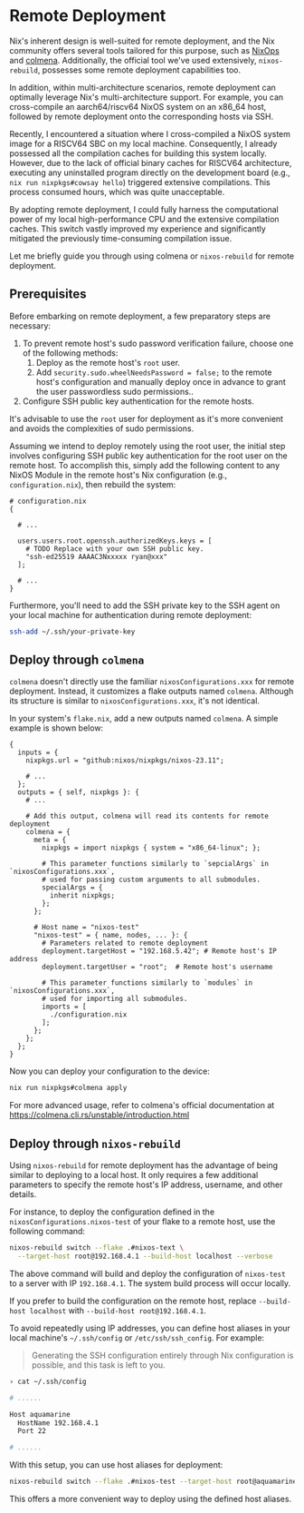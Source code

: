# Remote Deployment

Nix's inherent design is well-suited for remote deployment, and the Nix community offers several tools tailored for this purpose, such as [NixOps](https://github.com/NixOS/nixops) and [colmena](https://github.com/zhaofengli/colmena). Additionally, the official tool we've used extensively, `nixos-rebuild`, possesses some remote deployment capabilities too.

In addition, within multi-architecture scenarios, remote deployment can optimally leverage Nix's multi-architecture support. For example, you can cross-compile an aarch64/riscv64 NixOS system on an x86_64 host, followed by remote deployment onto the corresponding hosts via SSH.

Recently, I encountered a situation where I cross-compiled a NixOS system image for a RISCV64 SBC on my local machine. Consequently, I already possessed all the compilation caches for building this system locally. However, due to the lack of official binary caches for RISCV64 architecture, executing any uninstalled program directly on the development board (e.g., `nix run nixpkgs#cowsay hello`) triggered extensive compilations. This process consumed hours, which was quite unacceptable.

By adopting remote deployment, I could fully harness the computational power of my local high-performance CPU and the extensive compilation caches. This switch vastly improved my experience and significantly mitigated the previously time-consuming compilation issue.

Let me briefly guide you through using colmena or `nixos-rebuild` for remote deployment.

## Prerequisites

Before embarking on remote deployment, a few preparatory steps are necessary:

1. To prevent remote host's sudo password verification failure, choose one of the following methods:
    1. Deploy as the remote host's `root` user.
    2. Add `security.sudo.wheelNeedsPassword = false;` to the remote host's configuration and manually deploy once in advance to grant the user passwordless sudo permissions.. 
2. Configure SSH public key authentication for the remote hosts.


It's advisable to use the `root` user for deployment as it's more convenient and avoids the complexities of sudo permissions.

Assuming we intend to deploy remotely using the root user, the initial step involves configuring SSH public key authentication for the root user on the remote host.
To accomplish this, simply add the following content to any NixOS Module in the remote host's Nix configuration (e.g., `configuration.nix`), then rebuild the system:

```nix{6-9}
# configuration.nix
{

  # ...

  users.users.root.openssh.authorizedKeys.keys = [
    # TODO Replace with your own SSH public key.
    "ssh-ed25519 AAAAC3Nxxxxx ryan@xxx"
  ];

  # ...
}
```

Furthermore, you'll need to add the SSH private key to the SSH agent on your local machine for authentication during remote deployment:

```bash
ssh-add ~/.ssh/your-private-key
```

## Deploy through `colmena`

`colmena` doesn't directly use the familiar `nixosConfigurations.xxx` for remote deployment. Instead, it customizes a flake outputs named `colmena`. Although its structure is similar to `nixosConfigurations.xxx`, it's not identical.

In your system's `flake.nix`, add a new outputs named `colmena`. A simple example is shown below:

```nix{11-34}
{
  inputs = {
    nixpkgs.url = "github:nixos/nixpkgs/nixos-23.11";

    # ...
  };
  outputs = { self, nixpkgs }: {
    # ...

    # Add this output, colmena will read its contents for remote deployment
    colmena = {
      meta = {
        nixpkgs = import nixpkgs { system = "x86_64-linux"; };

        # This parameter functions similarly to `sepcialArgs` in `nixosConfigurations.xxx`,
        # used for passing custom arguments to all submodules.
        specialArgs = {
          inherit nixpkgs;
        };
      };

      # Host name = "nixos-test"
      "nixos-test" = { name, nodes, ... }: {
        # Parameters related to remote deployment
        deployment.targetHost = "192.168.5.42"; # Remote host's IP address
        deployment.targetUser = "root";  # Remote host's username

        # This parameter functions similarly to `modules` in `nixosConfigurations.xxx`,
        # used for importing all submodules.
        imports = [
          ./configuration.nix
        ];
      };
    };
  };
}
```

Now you can deploy your configuration to the device:

```bash
nix run nixpkgs#colmena apply 
```

For more advanced usage, refer to colmena's official documentation at <https://colmena.cli.rs/unstable/introduction.html>

## Deploy through `nixos-rebuild`

Using `nixos-rebuild` for remote deployment has the advantage of being similar to deploying to a local host. It only requires a few additional parameters to specify the remote host's IP address, username, and other details.

For instance, to deploy the configuration defined in the `nixosConfigurations.nixos-test` of your flake to a remote host, use the following command:

```bash
nixos-rebuild switch --flake .#nixos-text \
  --target-host root@192.168.4.1 --build-host localhost --verbose
```

The above command will build and deploy the configuration of `nixos-test` to a server with IP `192.168.4.1`. The system build process will occur locally.

If you prefer to build the configuration on the remote host, replace `--build-host localhost` with `--build-host root@192.168.4.1`.

To avoid repeatedly using IP addresses, you can define host aliases in your local machine's `~/.ssh/config` or `/etc/ssh/ssh_config`. For example:

> Generating the SSH configuration entirely through Nix configuration is possible, and this task is left to you.

```bash
› cat ~/.ssh/config

# ......

Host aquamarine
  HostName 192.168.4.1
  Port 22

# ......
```

With this setup, you can use host aliases for deployment:

```bash
nixos-rebuild switch --flake .#nixos-test --target-host root@aquamarine --build-host root@aquamarine --verbose
```

This offers a more convenient way to deploy using the defined host aliases.

